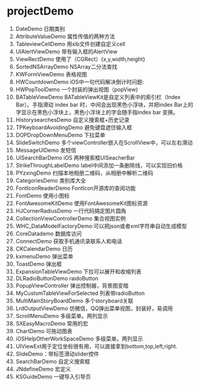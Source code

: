 # projectDemo
1. DateDemo 日期类别
2. AttributeValueDemo 属性传值的两种方法
3. TableviewCellDemo 用xib文件创建自定义cell
4. UIAlertViewDemo 带有输入框的AlertView
5. ViewRectDemo 使用了（CGRect）{x,y,width,height} 
6. SortedNSArrayDemo  NSArray二分法查找
7. KWFormViewDemo 表格视图
8. HWCountdownDemo iOS中一句代码解决倒计时问题:
9. HWPopToolDemo 一个封装的弹出视图（popView)
10. BATableViewDemo BATableViewKit是自定义列表中的索引栏（Index Bar）。手指滑动 index bar 时，中间会出现黑色小浮块，并把index Bar上的字显示在黑色小浮块上，黑色小浮块上的字会随手指index bar 变换。
11. HistorysearchesDemo 自定义搜索框+历史记录
12. TPKeyboardAvoidingDemo 避免键盘遮住输入框
13. DOPDropDownMenuDemo 下拉菜单
14. SlideSwitchDemo 多个viewController嵌入在ScrollView中，可以左右滑动 
15. MessageUIDemo 发短信
16. UISearchBarDemo iOS 两种搜索框UISeacherBar
17. StrikeThroughLabelDemo label中间添加一条删除线，可以实现旧价格
18. PYzxingDemo 扫描本地相册二维码，从相册中解析二维码
19. CategoriesDemo 类别库大全
20. FontIconReaderDemo FontIcon开源库的查阅功能
21. FontDemo 使用小图标
22. FontAwesomeKitDemo 使用FontAwesomeKit图标资源
23. HJCornerRadiusDemo 一行代码搞定图片圆角
24. CollectionViewControllerDemo 集合视图实例
25. WHC_DataModelFactoryDemo:可以把json或者xml字符串自动生成模型
26. CoreDatademo 数据库访问
27. ConnectDemo 获取手机通讯录联系人和电话
28. CKCalendarDemo 日历
29. kxmenuDemo 弹出菜单
30. ToastDemo 弹出框
31. ExpansionTableViewDemo 下拉可以展开和收缩列表
32. DLRadioButtonDemo raidoButton
33. PopupViewController 弹出控制器，背景图变暗
34. MyCustomTableViewForSelected 列表带radioButton
35. MultiMainStoryBoardDemo 多个storyboard关联
36. LrdOutputViewDemo 仿微信，QQ弹出菜单视图，封装好，易调用 
37. ScrollMenuDemo 多级菜单。两列显示
38. SXEasyMacroDemo 常用的宏
39. ChartDemo 可拖动图表
40. iOSHelpOtherWorkSpaceDemo  多级菜单。两列显示
41. UIViewExt用于定位坐标很有用，可以直接拿到bottom,top,left,right. 
42. SlideDemo：带标签滑动slider控件
43. SearchBarDemo 自定义搜索框
44. JNdefineDemo 宏定义
45. KSGuideDemo 一键导入引导页
